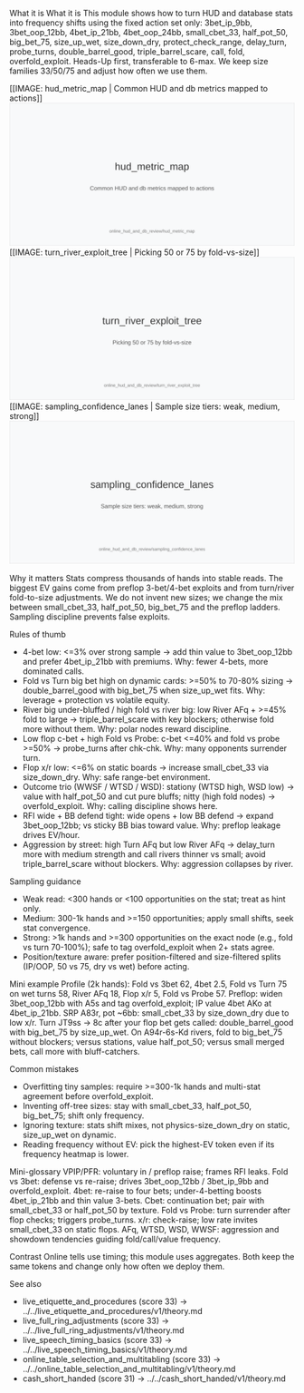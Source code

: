 What it is
What it is
This module shows how to turn HUD and database stats into frequency shifts using the fixed action set only: 3bet_ip_9bb, 3bet_oop_12bb, 4bet_ip_21bb, 4bet_oop_24bb, small_cbet_33, half_pot_50, big_bet_75, size_up_wet, size_down_dry, protect_check_range, delay_turn, probe_turns, double_barrel_good, triple_barrel_scare, call, fold, overfold_exploit. Heads-Up first, transferable to 6-max. We keep size families 33/50/75 and adjust how often we use them.

[[IMAGE: hud_metric_map | Common HUD and db metrics mapped to actions]]
![Common HUD and db metrics mapped to actions](images/hud_metric_map.svg)
[[IMAGE: turn_river_exploit_tree | Picking 50 or 75 by fold-vs-size]]
![Picking 50 or 75 by fold-vs-size](images/turn_river_exploit_tree.svg)
[[IMAGE: sampling_confidence_lanes | Sample size tiers: weak, medium, strong]]
![Sample size tiers: weak, medium, strong](images/sampling_confidence_lanes.svg)

Why it matters
Stats compress thousands of hands into stable reads. The biggest EV gains come from preflop 3-bet/4-bet exploits and from turn/river fold-to-size adjustments. We do not invent new sizes; we change the mix between small_cbet_33, half_pot_50, big_bet_75 and the preflop ladders. Sampling discipline prevents false exploits.

Rules of thumb

- 4-bet low: <=3% over strong sample -> add thin value to 3bet_oop_12bb and prefer 4bet_ip_21bb with premiums. Why: fewer 4-bets, more dominated calls.
- Fold vs Turn big bet high on dynamic cards: >=50% to 70-80% sizing -> double_barrel_good with big_bet_75 when size_up_wet fits. Why: leverage + protection vs volatile equity.
- River big under-bluffed / high fold vs river big: low River AFq + >=45% fold to large -> triple_barrel_scare with key blockers; otherwise fold more without them. Why: polar nodes reward discipline.
- Low flop c-bet + high Fold vs Probe: c-bet <=40% and fold vs probe >=50% -> probe_turns after chk-chk. Why: many opponents surrender turn.
- Flop x/r low: <=6% on static boards -> increase small_cbet_33 via size_down_dry. Why: safe range-bet environment.
- Outcome trio (WWSF / WTSD / WSD): stationy (WTSD high, WSD low) -> value with half_pot_50 and cut pure bluffs; nitty (high fold nodes) -> overfold_exploit. Why: calling discipline shows here.
- RFI wide + BB defend tight: wide opens + low BB defend -> expand 3bet_oop_12bb; vs sticky BB bias toward value. Why: preflop leakage drives EV/hour.
- Aggression by street: high Turn AFq but low River AFq -> delay_turn more with medium strength and call rivers thinner vs small; avoid triple_barrel_scare without blockers. Why: aggression collapses by river.

Sampling guidance
- Weak read: <300 hands or <100 opportunities on the stat; treat as hint only.
- Medium: 300-1k hands and >=150 opportunities; apply small shifts, seek stat convergence.
- Strong: >1k hands and >=300 opportunities on the exact node (e.g., fold vs turn 70-100%); safe to tag overfold_exploit when 2+ stats agree.
- Position/texture aware: prefer position-filtered and size-filtered splits (IP/OOP, 50 vs 75, dry vs wet) before acting.

Mini example
Profile (2k hands): Fold vs 3bet 62, 4bet 2.5, Fold vs Turn 75 on wet turns 58, River AFq 18, Flop x/r 5, Fold vs Probe 57. 
Preflop: widen 3bet_oop_12bb with A5s and tag overfold_exploit; IP value 4bet AKo at 4bet_ip_21bb. 
SRP A83r, pot ~6bb: small_cbet_33 by size_down_dry due to low x/r. 
Turn JT9ss -> 8c after your flop bet gets called: double_barrel_good with big_bet_75 by size_up_wet. 
On A94r-6s-Kd rivers, fold to big_bet_75 without blockers; versus stations, value half_pot_50; versus small merged bets, call more with bluff-catchers.

Common mistakes
- Overfitting tiny samples: require >=300-1k hands and multi-stat agreement before overfold_exploit.
- Inventing off-tree sizes: stay with small_cbet_33, half_pot_50, big_bet_75; shift only frequency.
- Ignoring texture: stats shift mixes, not physics-size_down_dry on static, size_up_wet on dynamic.
- Reading frequency without EV: pick the highest-EV token even if its frequency heatmap is lower.

Mini-glossary
VPIP/PFR: voluntary in / preflop raise; frames RFI leaks. 
Fold vs 3bet: defense vs re-raise; drives 3bet_oop_12bb / 3bet_ip_9bb and overfold_exploit. 
4bet: re-raise to four bets; under-4-betting boosts 4bet_ip_21bb and thin value 3-bets. 
Cbet: continuation bet; pair with small_cbet_33 or half_pot_50 by texture. 
Fold vs Probe: turn surrender after flop checks; triggers probe_turns. 
x/r: check-raise; low rate invites small_cbet_33 on static flops. 
AFq, WTSD, WSD, WWSF: aggression and showdown tendencies guiding fold/call/value frequency.

Contrast
Online tells use timing; this module uses aggregates. Both keep the same tokens and change only how often we deploy them.

See also
- live_etiquette_and_procedures (score 33) -> ../../live_etiquette_and_procedures/v1/theory.md
- live_full_ring_adjustments (score 33) -> ../../live_full_ring_adjustments/v1/theory.md
- live_speech_timing_basics (score 33) -> ../../live_speech_timing_basics/v1/theory.md
- online_table_selection_and_multitabling (score 33) -> ../../online_table_selection_and_multitabling/v1/theory.md
- cash_short_handed (score 31) -> ../../cash_short_handed/v1/theory.md